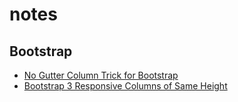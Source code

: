 # notes

## Bootstrap
* [No Gutter Column Trick for Bootstrap](https://github.com/cheton/notes/blob/master/Bootstrap.md#no-gutter-column-trick-for-bootstrap)
* [Bootstrap 3 Responsive Columns of Same Height](https://github.com/cheton/notes/blob/master/Bootstrap.md#bootstrap-3-responsive-columns-of-same-height)
